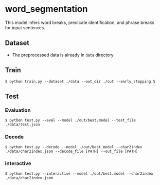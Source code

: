 # word_segmentation
This model infers word breaks, predicate identification, and phrase breaks for input sentences.

## Dataset
- The preprocessed data is already in `data` directory

## Train
`$ python train.py --dataset ./data --out_dir ./out --early_stopping 5`

## Test
### Evaluation
`$ python test.py --eval --model ./out/best.model --test_file ./data/test.json`

### Decode
`$ python test.py --decode --model ./out/best.model --char2index ./data/char2index.json --decode_file [PATH] --out_file [PATH] `

### interactive
`$ python test.py --interactive --model ./out/best.model --char2index ./data/char2index.json`

